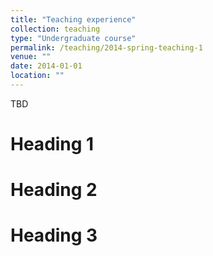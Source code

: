 ```yaml
---
title: "Teaching experience"
collection: teaching
type: "Undergraduate course"
permalink: /teaching/2014-spring-teaching-1
venue: ""
date: 2014-01-01
location: ""
---
```


TBD

Heading 1
======

Heading 2
======

Heading 3
======